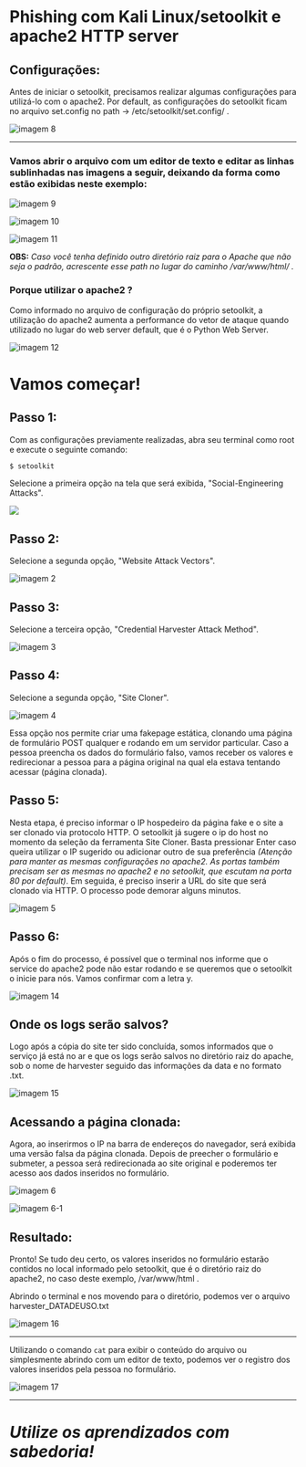 # Phishing com Kali Linux/setoolkit e apache2 HTTP server

## Configurações:
Antes de iniciar o setoolkit, precisamos realizar algumas configurações para utilizá-lo com o apache2. Por default, as configurações do setoolkit ficam no arquivo set.config no path -> /etc/setoolkit/set.config/ .

![imagem 8](imagens/8.png "imagem")

---

### Vamos abrir o arquivo com um editor de texto e editar as linhas sublinhadas nas imagens a seguir, deixando da forma como estão exibidas neste exemplo:

![imagem 9](imagens/9.png "imagem")

![imagem 10](imagens/10.png "imagem")

![imagem 11](imagens/11.png "imagem")

**OBS:** *Caso você tenha definido outro diretório raiz para o Apache que não seja o padrão, acrescente esse path no lugar do caminho /var/www/html/ .*

### Porque utilizar o apache2 ?

Como informado no arquivo de configuração do próprio setoolkit, a utilização do apache2 aumenta a performance do vetor de ataque quando utilizado no lugar do web server default, que é o Python Web Server.

![imagem 12](imagens/12.png "imagem")

# Vamos começar!

## Passo 1:

Com as configurações previamente realizadas, abra seu terminal como root e execute o seguinte comando:

```zsh
$ setoolkit
```
Selecione a primeira opção na tela que será exibida, "Social-Engineering Attacks".

<img src="/imagens/1.png" />

## Passo 2:

Selecione a segunda opção, "Website Attack Vectors".

![imagem 2](imagens/2.png "imagem")

## Passo 3:

Selecione a terceira opção, "Credential Harvester Attack Method".

![imagem 3](imagens/3.png "imagem")

## Passo 4:

Selecione a segunda opção, "Site Cloner".

![imagem 4](imagens/4.png "imagem")

Essa opção nos permite criar uma fakepage estática, clonando uma página de formulário POST qualquer e rodando em um servidor particular. Caso a pessoa preencha os dados do formulário falso, vamos receber os valores e redirecionar a pessoa para a página original na qual ela estava tentando acessar (página clonada).

## Passo 5:

Nesta etapa, é preciso informar o IP hospedeiro da página fake e o site a ser clonado via protocolo HTTP. O setoolkit já sugere o ip do host no momento da seleção da ferramenta Site Cloner. Basta pressionar Enter caso queira utilizar o IP sugerido ou adicionar outro de sua preferência *(Atenção para manter as mesmas configurações no apache2. As portas também precisam ser as mesmas no apache2 e no setoolkit, que escutam na porta 80 por default)*. Em seguida, é preciso inserir a URL do site que será clonado via HTTP. O processo pode demorar alguns minutos.

![imagem 5](imagens/5.png "imagem")

## Passo 6:

Após o fim do processo, é possível que o terminal nos informe que o service do apache2 pode não estar rodando e se queremos que o setoolkit o inicie para nós. Vamos confirmar com a letra y.

![imagem 14](imagens/14.png "imagem")

## Onde os logs serão salvos?

Logo após a cópia do site ter sido concluída, somos informados que o serviço já está no ar e que os logs serão salvos no diretório raiz do apache, sob o nome de harvester seguido das informações da data e no formato .txt.

![imagem 15](images/15.png "imagem")

## Acessando a página clonada:

Agora, ao inserirmos o IP na barra de endereços do navegador, será exibida uma versão falsa da página clonada. Depois de preecher o formulário e submeter, a pessoa será redirecionada ao site original e poderemos ter acesso aos dados inseridos no formulário.    

![imagem 6](imagens/6.png "imagem")

![imagem 6-1](imagens/6-1.png "imagem")

## Resultado:

Pronto! Se tudo deu certo, os valores inseridos no formulário estarão contidos no local informado pelo setoolkit, que é o diretório raiz do apache2, no caso deste exemplo, /var/www/html .

Abrindo o terminal e nos movendo para o diretório, podemos ver o arquivo harvester_DATADEUSO.txt

![imagem 16](imagens/16.png "imagem")

---

Utilizando o comando ```cat``` para exibir o conteúdo do arquivo ou simplesmente abrindo com um editor de texto, podemos ver o registro dos valores inseridos pela pessoa no formulário.

![imagem 17](imagens/17.png "imagem")

---

# *Utilize os aprendizados com sabedoria!*
